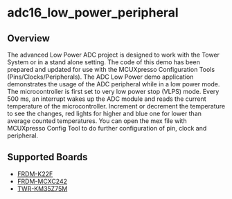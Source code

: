 # adc16_low_power_peripheral

## Overview
The advanced Low Power ADC project is designed to work with the Tower System or in a stand alone setting.
The code of this demo has been prepared and updated for use with the MCUXpresso Configuration Tools (Pins/Clocks/Peripherals).
The ADC Low Power demo application demonstrates the usage of the ADC peripheral while in a low power mode. The
microcontroller is first set to very low power stop (VLPS) mode. Every 500 ms, an interrupt wakes up the ADC module and
reads the current temperature of the microcontroller. Increment or decrement the temperature to see the changes, red lights
for higher and blue one for lower than average counted temperatures. You can open the mex file with MCUXpresso Config Tool to 
do further configuration of pin, clock and peripheral.

## Supported Boards
- [FRDM-K22F](../../../_boards/frdmk22f/demo_apps/adc16_low_power_peripheral/example_board_readme.md)
- [FRDM-MCXC242](../../../_boards/frdmmcxc242/demo_apps/adc16_low_power_peripheral/example_board_readme.md)
- [TWR-KM35Z75M](../../../_boards/twrkm35z75m/demo_apps/adc16_low_power_peripheral/example_board_readme.md)
